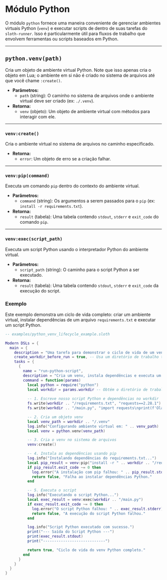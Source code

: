 # Módulo Python

O módulo `python` fornece uma maneira conveniente de gerenciar ambientes virtuais Python (`venv`) e executar scripts de dentro de suas tarefas do `sloth-runner`. Isso é particularmente útil para fluxos de trabalho que envolvem ferramentas ou scripts baseados em Python.

---

## `python.venv(path)`

Cria um objeto de ambiente virtual Python. Note que isso apenas cria o objeto em Lua; o ambiente em si não é criado no sistema de arquivos até que você chame `:create()`.

*   **Parâmetros:**
    *   `path` (string): O caminho no sistema de arquivos onde o ambiente virtual deve ser criado (ex: `./.venv`).
*   **Retorna:**
    *   `venv` (objeto): Um objeto de ambiente virtual com métodos para interagir com ele.

---

### `venv:create()`

Cria o ambiente virtual no sistema de arquivos no caminho especificado.

*   **Retorna:**
    *   `error`: Um objeto de erro se a criação falhar.

---

### `venv:pip(command)`

Executa um comando `pip` dentro do contexto do ambiente virtual.

*   **Parâmetros:**
    *   `command` (string): Os argumentos a serem passados para o `pip` (ex: `install -r requirements.txt`).
*   **Retorna:**
    *   `result` (tabela): Uma tabela contendo `stdout`, `stderr` e `exit_code` do comando `pip`.

---

### `venv:exec(script_path)`

Executa um script Python usando o interpretador Python do ambiente virtual.

*   **Parâmetros:**
    *   `script_path` (string): O caminho para o script Python a ser executado.
*   **Retorna:**
    *   `result` (tabela): Uma tabela contendo `stdout`, `stderr` e `exit_code` da execução do script.

### Exemplo

Este exemplo demonstra um ciclo de vida completo: criar um ambiente virtual, instalar dependências de um arquivo `requirements.txt` e executar um script Python.

```lua
-- examples/python_venv_lifecycle_example.sloth

Modern DSLs = {
  main = {
    description = "Uma tarefa para demonstrar o ciclo de vida de um venv Python.",
    create_workdir_before_run = true, -- Usa um diretório de trabalho temporário
    tasks = {
      {
        name = "run-python-script",
        description = "Cria um venv, instala dependências e executa um script.",
        command = function(params)
          local python = require("python")
          local workdir = params.workdir -- Obtém o diretório de trabalho temporário do grupo
          
          -- 1. Escreve nosso script Python e dependências no workdir
          fs.write(workdir .. "/requirements.txt", "requests==2.28.1")
          fs.write(workdir .. "/main.py", "import requests\nprint(f'Olá do Python! Usando a versão do requests: {requests.__version__}')")

          -- 2. Cria um objeto venv
          local venv_path = workdir .. "/.venv"
          log.info("Configurando ambiente virtual em: " .. venv_path)
          local venv = python.venv(venv_path)

          -- 3. Cria o venv no sistema de arquivos
          venv:create()

          -- 4. Instala as dependências usando pip
          log.info("Instalando dependências do requirements.txt...")
          local pip_result = venv:pip("install -r " .. workdir .. "/requirements.txt")
          if pip_result.exit_code ~= 0 then
            log.error("A instalação com pip falhou: " .. pip_result.stderr)
            return false, "Falha ao instalar dependências Python."
          end

          -- 5. Executa o script
          log.info("Executando o script Python...")
          local exec_result = venv:exec(workdir .. "/main.py")
          if exec_result.exit_code ~= 0 then
            log.error("O script Python falhou: " .. exec_result.stderr)
            return false, "A execução do script Python falhou."
          end

          log.info("Script Python executado com sucesso.")
          print("--- Saída do Script Python ---")
          print(exec_result.stdout)
          print("----------------------------")

          return true, "Ciclo de vida do venv Python completo."
        end
      }
    }
  }
}
```


